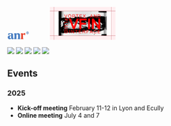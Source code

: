<p align="left">
<img src="/fig/anr.jpg" width="10%" height="10%">
  &nbsp;&nbsp;&nbsp;&nbsp;&nbsp;&nbsp;&nbsp;&nbsp;&nbsp;&nbsp;
<img src="/fig/logo.png" width="30%" height="30%">
</p>

<!-- menu -->

<!-- 
[![HOME](/fig/menu_home.png)](https://anr-vfin.github.io/)
[![PROJECT](/fig/menu_project.png)](https://anr-vfin.github.io/project/)
[![PARTNERS](/fig/menu_partners.png)](https://anr-vfin.github.io/partners/)
[![PUBLICATIONS](/fig/menu_publications.png)](https://anr-vfin.github.io/publications/)
[![EVENTS](/fig/menu_events.png)](https://anr-vfin.github.io/events/)
-->

[![](https://img.shields.io/badge/HOME-blue?style=for-the-badge)](https://anr-vfin.github.io/)
[![](https://img.shields.io/badge/PROJECT-blue?style=for-the-badge)](https://anr-vfin.github.io/project/)
[![](https://img.shields.io/badge/PARTNERS-blue?style=for-the-badge)](https://anr-vfin.github.io/partners/)
[![](https://img.shields.io/badge/PUBLICATIONS-blue?style=for-the-badge)](https://anr-vfin.github.io/publications/)
[![](https://img.shields.io/badge/EVENTS-red?style=for-the-badge)](https://anr-vfin.github.io/events/)


## Events
### 2025
- **Kick-off meeting** February 11-12 in Lyon and Ecully
- **Online meeting** July 4 and 7
